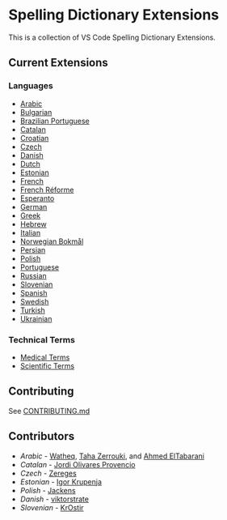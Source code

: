 # Spelling Dictionary Extensions

This is a collection of VS Code Spelling Dictionary Extensions.

## Current Extensions

### Languages
- [Arabic](./extensions/arabic)
- [Bulgarian](./extensions/bulgarian)
- [Brazilian Portuguese](./extensions/portuguese-brazilian)
- [Catalan](./extensions/catalan)
- [Croatian](./extensions/croatian)
- [Czech](./extensions/czech)
- [Danish](./extensions/danish)
- [Dutch](./extensions/dutch)
- [Estonian](./extensions/estonian)
- [French](./extensions/french)
- [French Réforme](./extensions/french-reforme)
- [Esperanto](./extensions/esperanto)
- [German](./extensions/german)
- [Greek](./extensions/greek)
- [Hebrew](./extensions/Hebrew)
- [Italian](./extensions/italian)
- [Norwegian Bokmål](./extensions/norwegian-bokmal)
- [Persian](./extensions/persian)
- [Polish](./extensions/polish)
- [Portuguese](./extensions/portuguese)
- [Russian](./extensions/russian)
- [Slovenian](./extensions/slovenian)
- [Spanish](./extensions/spanish)
- [Swedish](./extensions/swedish)
- [Turkish](./extensions/turkish)
- [Ukrainian](./extensions/ukrainian)

### Technical Terms
- [Medical Terms](./extensions/medical-terms)
- [Scientific Terms](./extensions/scientific-terms)

## Contributing

See [CONTRIBUTING.md](CONTRIBUTING.md)

## Contributors

- _Arabic_ - [Watheq](https://github.com/watheqAlshowaiter/), [Taha Zerrouki](https://github.com/linuxscout), and [Ahmed ElTabarani](https://github.com/AhmedElTabarani)
- _Catalan_ - [Jordi Olivares Provencio](https://github.com/jordiolivares)
- _Czech_ - [Zereges](https://github.com/Zereges)
- _Estonian_ - [Igor Krupenja](https://github.com/igor-krupenja)
- _Polish_ - [Jackens](https://github.com/jackens)
- _Danish_ - [viktorstrate](https://github.com/viktorstrate)
- _Slovenian_ - [KrOstir](https://github.com/KrOstir)

<!---
cspell:words Jordi Olivares Provencio
cspell:words Zereges
cspell:words Igor Krupenja
cspell:words Jackens
cspell:words viktorstrate
cspell:words KrOstir
cspell:words Bokmål bokmal
cspell:words Watheq Taha Zerrouki Ahmed ElTabarani
--->
